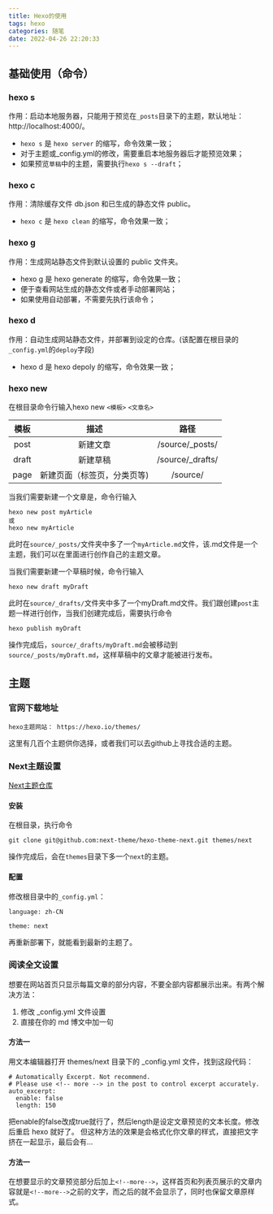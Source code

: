 ```yaml
---
title: Hexo的使用
tags: hexo
categories: 随笔
date: 2022-04-26 22:20:33
---
```


## 基础使用（命令）

### hexo s
作用：启动本地服务器，只能用于预览在`_posts`目录下的主题，默认地址： http://localhost:4000/。
+ `hexo s` 是 `hexo server` 的缩写，命令效果一致；
+ 对于主题或_config.yml的修改，需要重启本地服务器后才能预览效果；
+ 如果预览`草稿`中的主题，需要执行`hexo s --draft`；

<!--more-->

### hexo c
作用：清除缓存文件 db.json 和已生成的静态文件 public。
+ `hexo c` 是 `hexo clean` 的缩写，命令效果一致；

### hexo g
作用：生成网站静态文件到默认设置的 public 文件夹。
+ hexo g 是 hexo generate 的缩写，命令效果一致；
+ 便于查看网站生成的静态文件或者手动部署网站；
+ 如果使用自动部署，不需要先执行该命令；

### hexo d
作用：自动生成网站静态文件，并部署到设定的仓库。(该配置在根目录的`_config.yml`的`deploy`字段)
+ hexo d 是 hexo depoly 的缩写，命令效果一致；

### hexo new
在根目录命令行输入hexo new `<模板>` `<文章名>`

|       模板      |      描述                     |          路径              |
|       :--:     |      :--:                     |         :--:              |
|       post     |      新建文章                  |      /source/_posts/      |
|       draft    |      新建草稿                  |      /source/_drafts/      |
|       page     |      新建页面（标签页，分类页等)  |       /source/             |

当我们需要新建一个文章是，命令行输入
```
hexo new post myArticle
或
hexo new myArticle
```
此时在`source/_posts/`文件夹中多了一个`myArticle.md`文件，该.md文件是一个主题，我们可以在里面进行创作自己的主题文章。

当我们需要新建一个草稿时候，命令行输入
```
hexo new draft myDraft
```
此时在`source/_drafts/`文件夹中多了一个myDraft.md文件。我们跟创建`post`主题一样进行创作，当我们创建完成后，需要执行命令
```
hexo publish myDraft
```
操作完成后，`source/_drafts/myDraft.md`会被移动到`source/_posts/myDraft.md`，这样草稿中的文章才能被进行发布。

## 主题
### 官网下载地址
```
hexo主题网站： https://hexo.io/themes/
```
这里有几百个主题供你选择，或者我们可以去github上寻找合适的主题。

### Next主题设置
[Next主题仓库](https://github.com/next-theme/hexo-theme-next)

#### 安装
在根目录，执行命令
```
git clone git@github.com:next-theme/hexo-theme-next.git themes/next
```
操作完成后，会在`themes`目录下多一个`next`的主题。

#### 配置
修改根目录中的`_config.yml`：
```
language: zh-CN

theme: next
```
再重新部署下，就能看到最新的主题了。

### 阅读全文设置
想要在网站首页只显示每篇文章的部分内容，不要全部内容都展示出来。有两个解决方法：

1. 修改 _config.yml 文件设置
2. 直接在你的 md 博文中加一句

#### 方法一
用文本编辑器打开 themes/next 目录下的 _config.yml 文件，找到这段代码：
```
# Automatically Excerpt. Not recommend.
# Please use <!-- more --> in the post to control excerpt accurately.
auto_excerpt:
  enable: false
  length: 150
```
把enable的false改成true就行了，然后length是设定文章预览的文本长度。修改后重启 hexo 就好了。
但这种方法的效果是会格式化你文章的样式，直接把文字挤在一起显示，最后会有...

#### 方法一
在想要显示的文章预览部分后加上`<!--more-->`，这样首页和列表页展示的文章内容就是`<!--more-->`之前的文字，而之后的就不会显示了，同时也保留文章原样式。
